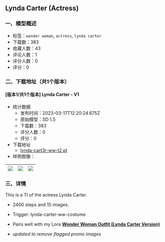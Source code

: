 ## Lynda Carter (Actress)
### 一、模型概述

- 标签：`wonder woman`, `actress`, `lynda carter`
- 下载数：383
- 收藏人数：43
- 评论人数：1
- 评分人数：0
- 评分：0

### 二、下载地址（共1个版本）

#### [版本1/共1个版本] Lynda Carter - V1

- 统计数据
  - 发布时间：2023-03-17T12:20:24.675Z
  - 原始模型：SD 1.5
  - 下载数：383
  - 评分人数：0
  - 评分：0
- 下载地址
  - [lynda-cart3r-ww-t2.pt](https://civitai.com/api/download/models/24303)
- 样例图像：

| <img src="https://image.civitai.com/xG1nkqKTMzGDvpLrqFT7WA/000e3290-0a47-4ab0-adb7-7aa71370e600/width=450/264329.jpeg" /> | <img src="https://image.civitai.com/xG1nkqKTMzGDvpLrqFT7WA/b2175252-4b1b-43cd-12c0-438fa41f9a00/width=450/264333.jpeg" /> | <img src="https://image.civitai.com/xG1nkqKTMzGDvpLrqFT7WA/ed75f34b-2bab-48e4-0fdf-455cde0bff00/width=450/264332.jpeg" /> |
| ---- | ---- | ---- |


### 三、详情
<p>This is a TI of the actress Lynda Carter.</p><ul><li><p>2400 steps and 15 images.</p></li><li><p>Trigger: lynda-carter-ww-costume</p></li><li><p>Pairs well with my Lora <a target="_blank" rel="ugc" href="https://civitai.com/models/20413/wonder-woman-outfit-lynda-carter-version"><strong>Wonder Woman Outfit (Lynda Carter Version)</strong></a></p></li><li><p><em>updated to remove flagged promo images</em></p></li></ul>